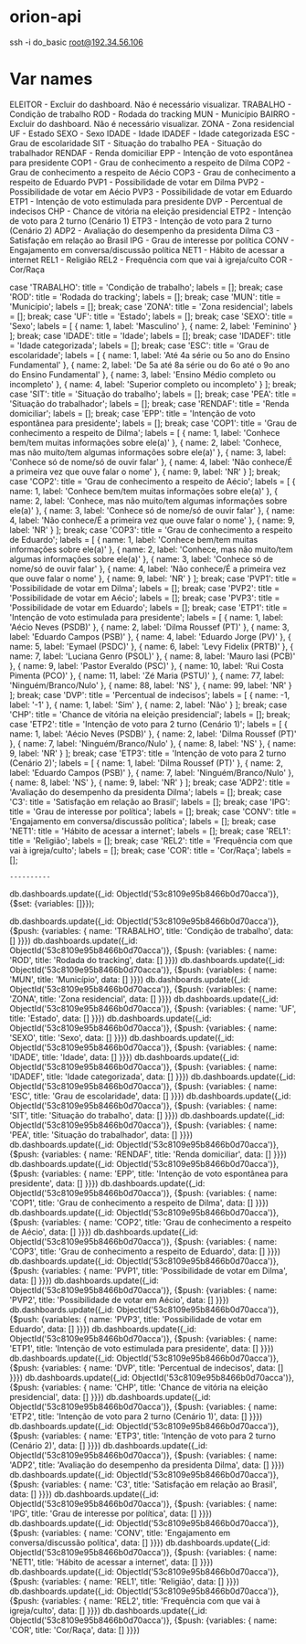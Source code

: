 orion-api
=========

ssh -i do_basic root@192.34.56.106

# Var names

ELEITOR - Excluir do dashboard. Não é necessário visualizar.
TRABALHO - Condição de trabalho
ROD - Rodada do tracking
MUN - Município
BAIRRO - Excluir do dashboard. Não é necessário visualizar.
ZONA - Zona residencial
UF - Estado
SEXO - Sexo
IDADE - Idade
IDADEF - Idade categorizada
ESC - Grau de escolaridade
SIT - Situação do trabalho
PEA - Situação do trabalhador
RENDAF - Renda domiciliar
EPP - Intenção de voto espontânea para presidente
COP1 - Grau de conhecimento a respeito de Dilma
COP2 - Grau de conhecimento a respeito de Aécio
COP3 - Grau de conhecimento a respeito de Eduardo
PVP1 - Possibilidade de votar em Dilma
PVP2 - Possibilidade de votar em Aécio
PVP3 - Possibilidade de votar em Eduardo
ETP1 - Intenção de voto estimulada para presidente
DVP - Percentual de indecisos
CHP - Chance de vitória na eleição presidencial
ETP2 - Intenção de voto para 2 turno (Cenário 1)
ETP3 - Intenção de voto para 2 turno (Cenário 2)
ADP2 - Avaliação do desempenho da presidenta Dilma
C3 - Satisfação em relação ao Brasil
IPG - Grau de interesse por política
CONV - Engajamento em conversa/discussão política
NET1 - Hábito de acessar a internet
REL1 - Religião
REL2 - Frequência com que vai à igreja/culto
COR - Cor/Raça



case 'TRABALHO':
    title = 'Condição de trabalho';
    labels = [];
    break;
case 'ROD':
    title = 'Rodada do tracking';
    labels = [];
    break;
case 'MUN':
    title = 'Município';
    labels = [];
    break;
case 'ZONA':
    title = 'Zona residencial';
    labels = [];
    break;
case 'UF':
    title = 'Estado';
    labels = [];
    break;
case 'SEXO':
    title = 'Sexo';
    labels = [ { name: 1, label: 'Masculino' }, { name: 2, label: 'Feminino' } ];
    break;
case 'IDADE':
    title = 'Idade';
    labels = [];
    break;
case 'IDADEF':
    title = 'Idade categorizada';
    labels = [];
    break;
case 'ESC':
    title = 'Grau de escolaridade';
    labels = [ { name: 1, label: 'Até 4a série ou 5o ano do Ensino Fundamental' },
  { name: 2, label: 'De 5a até 8a série ou do 6o até o 9o ano do Ensino Fundamental' },
  { name: 3, label: 'Ensino Médio completo ou incompleto' },
  { name: 4, label: 'Superior completo ou incompleto' } ];
  break;
case 'SIT':
    title = 'Situação do trabalho';
    labels = [];
    break;
case 'PEA':
    title = 'Situação do trabalhador';
    labels = [];
    break;
case 'RENDAF':
    title = 'Renda domiciliar';
    labels = [];
    break;
case 'EPP':
    title = 'Intenção de voto espontânea para presidente';
    labels = [];
    break;
case 'COP1':
    title = 'Grau de conhecimento a respeito de Dilma';
    labels = [
        { name: 1, label: 'Conhece bem/tem muitas informações sobre ele(a)' },
        { name: 2, label: 'Conhece, mas não muito/tem algumas informações sobre ele(a)' },
        { name: 3, label: 'Conhece só de nome/só de ouvir falar' },
        { name: 4, label: 'Não conhece/É a primeira vez que ouve falar o nome' },
        { name: 9, label: 'NR' }
      ];
      break;
case 'COP2':
    title = 'Grau de conhecimento a respeito de Aécio';
    labels = [
        { name: 1, label: 'Conhece bem/tem muitas informações sobre ele(a)' },
        { name: 2, label: 'Conhece, mas não muito/tem algumas informações sobre ele(a)' },
        { name: 3, label: 'Conhece só de nome/só de ouvir falar' },
        { name: 4, label: 'Não conhece/É a primeira vez que ouve falar o nome' },
        { name: 9, label: 'NR' }
      ];
      break;
case 'COP3':
    title = 'Grau de conhecimento a respeito de Eduardo';
    labels = [
        { name: 1, label: 'Conhece bem/tem muitas informações sobre ele(a)' },
        { name: 2, label: 'Conhece, mas não muito/tem algumas informações sobre ele(a)' },
        { name: 3, label: 'Conhece só de nome/só de ouvir falar' },
        { name: 4, label: 'Não conhece/É a primeira vez que ouve falar o nome' },
        { name: 9, label: 'NR' }
      ];
      break;
case 'PVP1':
    title = 'Possibilidade de votar em Dilma';
    labels = [];
    break;
case 'PVP2':
    title = 'Possibilidade de votar em Aécio';
    labels = [];
    break;
case 'PVP3':
    title = 'Possibilidade de votar em Eduardo';
    labels = [];
    break;
case 'ETP1':
    title = 'Intenção de voto estimulada para presidente';
    labels = [ { name: 1, label: 'Aécio Neves (PSDB)' },
  { name: 2, label: 'Dilma Roussef (PT)' },
  { name: 3, label: 'Eduardo Campos (PSB)' },
  { name: 4, label: 'Eduardo Jorge (PV)' },
  { name: 5, label: 'Eymael (PSDC)' },
  { name: 6, label: 'Levy Fidelix (PRTB)' },
  { name: 7, label: 'Luciana Genro (PSOL)' },
  { name: 8, label: 'Mauro Iasi (PCB)' },
  { name: 9, label: 'Pastor Everaldo (PSC)' },
  { name: 10, label: 'Rui Costa Pimenta (PCO)' },
  { name: 11, label: 'Zé Maria (PSTU)' },
  { name: 77, label: 'Ninguém/Branco/Nulo' },
  { name: 88, label: 'NS' },
  { name: 99, label: 'NR' } ];
  break;
case 'DVP':
    title = 'Percentual de indecisos';
    labels = [ { name: -1, label: '-1' },
  { name: 1, label: 'Sim' },
  { name: 2, label: 'Não' } ];
  break;
case 'CHP':
    title = 'Chance de vitória na eleição presidencial';
    labels = [];
    break;
case 'ETP2':
    title = 'Intenção de voto para 2 turno (Cenário 1)';
    labels = [ { name: 1, label: 'Aécio Neves (PSDB)' },
  { name: 2, label: 'Dilma Roussef (PT)' },
  { name: 7, label: 'Ninguém/Branco/Nulo' },
  { name: 8, label: 'NS' },
  { name: 9, label: 'NR' } ];
  break;
case 'ETP3':
    title = 'Intenção de voto para 2 turno (Cenário 2)';
    labels = [ { name: 1, label: 'Dilma Roussef (PT)' },
  { name: 2, label: 'Eduardo Campos (PSB)' },
  { name: 7, label: 'Ninguém/Branco/Nulo' },
  { name: 8, label: 'NS' },
  { name: 9, label: 'NR' } ];
  break;
case 'ADP2':
    title = 'Avaliação do desempenho da presidenta Dilma';
    labels = [];
    break;
case 'C3':
    title = 'Satisfação em relação ao Brasil';
    labels = [];
    break;
case 'IPG':
    title = 'Grau de interesse por política';
    labels = [];
    break;
case 'CONV':
    title = 'Engajamento em conversa/discussão política';
    labels = [];
    break;
case 'NET1':
    title = 'Hábito de acessar a internet';
    labels = [];
    break;
case 'REL1':
    title = 'Religião';
    labels = [];
    break;
case 'REL2':
    title = 'Frequência com que vai à igreja/culto';
    labels = [];
    break;
case 'COR':
    title = 'Cor/Raça';
    labels = [];



    ----------

db.dashboards.update({_id: ObjectId('53c8109e95b8466b0d70acca')}, {$set: {variables: []}});

db.dashboards.update({_id: ObjectId('53c8109e95b8466b0d70acca')}, {$push: {variables: { name: 'TRABALHO', title: 'Condição de trabalho', data: [] }}})
db.dashboards.update({_id: ObjectId('53c8109e95b8466b0d70acca')}, {$push: {variables: { name: 'ROD', title: 'Rodada do tracking', data: [] }}})
db.dashboards.update({_id: ObjectId('53c8109e95b8466b0d70acca')}, {$push: {variables: { name: 'MUN', title: 'Município', data: [] }}})
db.dashboards.update({_id: ObjectId('53c8109e95b8466b0d70acca')}, {$push: {variables: { name: 'ZONA', title: 'Zona residencial', data: [] }}})
db.dashboards.update({_id: ObjectId('53c8109e95b8466b0d70acca')}, {$push: {variables: { name: 'UF', title: 'Estado', data: [] }}})
db.dashboards.update({_id: ObjectId('53c8109e95b8466b0d70acca')}, {$push: {variables: { name: 'SEXO', title: 'Sexo', data: [] }}})
db.dashboards.update({_id: ObjectId('53c8109e95b8466b0d70acca')}, {$push: {variables: { name: 'IDADE', title: 'Idade', data: [] }}})
db.dashboards.update({_id: ObjectId('53c8109e95b8466b0d70acca')}, {$push: {variables: { name: 'IDADEF', title: 'Idade categorizada', data: [] }}})
db.dashboards.update({_id: ObjectId('53c8109e95b8466b0d70acca')}, {$push: {variables: { name: 'ESC', title: 'Grau de escolaridade', data: [] }}})
db.dashboards.update({_id: ObjectId('53c8109e95b8466b0d70acca')}, {$push: {variables: { name: 'SIT', title: 'Situação do trabalho', data: [] }}})
db.dashboards.update({_id: ObjectId('53c8109e95b8466b0d70acca')}, {$push: {variables: { name: 'PEA', title: 'Situação do trabalhador', data: [] }}})
db.dashboards.update({_id: ObjectId('53c8109e95b8466b0d70acca')}, {$push: {variables: { name: 'RENDAF', title: 'Renda domiciliar', data: [] }}})
db.dashboards.update({_id: ObjectId('53c8109e95b8466b0d70acca')}, {$push: {variables: { name: 'EPP', title: 'Intenção de voto espontânea para presidente', data: [] }}})
db.dashboards.update({_id: ObjectId('53c8109e95b8466b0d70acca')}, {$push: {variables: { name: 'COP1', title: 'Grau de conhecimento a respeito de Dilma', data: [] }}})
db.dashboards.update({_id: ObjectId('53c8109e95b8466b0d70acca')}, {$push: {variables: { name: 'COP2', title: 'Grau de conhecimento a respeito de Aécio', data: [] }}})
db.dashboards.update({_id: ObjectId('53c8109e95b8466b0d70acca')}, {$push: {variables: { name: 'COP3', title: 'Grau de conhecimento a respeito de Eduardo', data: [] }}})
db.dashboards.update({_id: ObjectId('53c8109e95b8466b0d70acca')}, {$push: {variables: { name: 'PVP1', title: 'Possibilidade de votar em Dilma', data: [] }}})
db.dashboards.update({_id: ObjectId('53c8109e95b8466b0d70acca')}, {$push: {variables: { name: 'PVP2', title: 'Possibilidade de votar em Aécio', data: [] }}})
db.dashboards.update({_id: ObjectId('53c8109e95b8466b0d70acca')}, {$push: {variables: { name: 'PVP3', title: 'Possibilidade de votar em Eduardo', data: [] }}})
db.dashboards.update({_id: ObjectId('53c8109e95b8466b0d70acca')}, {$push: {variables: { name: 'ETP1', title: 'Intenção de voto estimulada para presidente', data: [] }}})
db.dashboards.update({_id: ObjectId('53c8109e95b8466b0d70acca')}, {$push: {variables: { name: 'DVP', title: 'Percentual de indecisos', data: [] }}})
db.dashboards.update({_id: ObjectId('53c8109e95b8466b0d70acca')}, {$push: {variables: { name: 'CHP', title: 'Chance de vitória na eleição presidencial', data: [] }}})
db.dashboards.update({_id: ObjectId('53c8109e95b8466b0d70acca')}, {$push: {variables: { name: 'ETP2', title: 'Intenção de voto para 2 turno (Cenário 1)', data: [] }}})
db.dashboards.update({_id: ObjectId('53c8109e95b8466b0d70acca')}, {$push: {variables: { name: 'ETP3', title: 'Intenção de voto para 2 turno (Cenário 2)', data: [] }}})
db.dashboards.update({_id: ObjectId('53c8109e95b8466b0d70acca')}, {$push: {variables: { name: 'ADP2', title: 'Avaliação do desempenho da presidenta Dilma', data: [] }}})
db.dashboards.update({_id: ObjectId('53c8109e95b8466b0d70acca')}, {$push: {variables: { name: 'C3', title: 'Satisfação em relação ao Brasil', data: [] }}})
db.dashboards.update({_id: ObjectId('53c8109e95b8466b0d70acca')}, {$push: {variables: { name: 'IPG', title: 'Grau de interesse por política', data: [] }}})
db.dashboards.update({_id: ObjectId('53c8109e95b8466b0d70acca')}, {$push: {variables: { name: 'CONV', title: 'Engajamento em conversa/discussão política', data: [] }}})
db.dashboards.update({_id: ObjectId('53c8109e95b8466b0d70acca')}, {$push: {variables: { name: 'NET1', title: 'Hábito de acessar a internet', data: [] }}})
db.dashboards.update({_id: ObjectId('53c8109e95b8466b0d70acca')}, {$push: {variables: { name: 'REL1', title: 'Religião', data: [] }}})
db.dashboards.update({_id: ObjectId('53c8109e95b8466b0d70acca')}, {$push: {variables: { name: 'REL2', title: 'Frequência com que vai à igreja/culto', data: [] }}})
db.dashboards.update({_id: ObjectId('53c8109e95b8466b0d70acca')}, {$push: {variables: { name: 'COR', title: 'Cor/Raça', data: [] }}})

